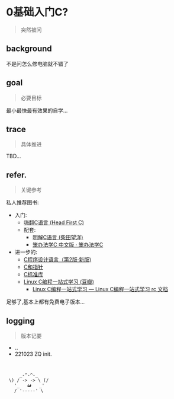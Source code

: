 # 0基础入门C?
> 突然被问

## background

不是问怎么修电脑就不错了

## goal
> 必要目标

最小最快最有效果的自学...


## trace
> 具体推进

TBD...


## refer.
> 关键参考

私人推荐图书:

- 入门:
    - [嗨翻C语言 (Head First C)](https://book.douban.com/subject/25703412/)
    - 配套: 
        - [明解C语言 (柴田望洋)](https://book.douban.com/subject/23779374/)
        - [笨办法学C 中文版 · 笨办法学C](https://wizardforcel.gitbooks.io/lcthw/content/)
- 进一步的:
    - [C程序设计语言（第2版·新版)](https://book.douban.com/subject/1139336/)
    - [C和指针](https://book.douban.com/subject/3012360/)
    - [C标准库](https://book.douban.com/subject/3775842/)
    - [Linux C编程一站式学习 (豆瓣)](https://book.douban.com/subject/4141733/)
        - [Linux C编程一站式学习 — Linux C编程一站式学习 rc 文档](https://linux-c-learning-all-in-one.readthedocs.io/zh_CN/latest/)

足够了,基本上都有免费电子版本...

## logging
> 版本记要

- ..
- 221023 ZQ init.



```


     _-^-^-_
 \) / -> -> \ (/
   '_   𝟂   _'
   / '-----' \


```
